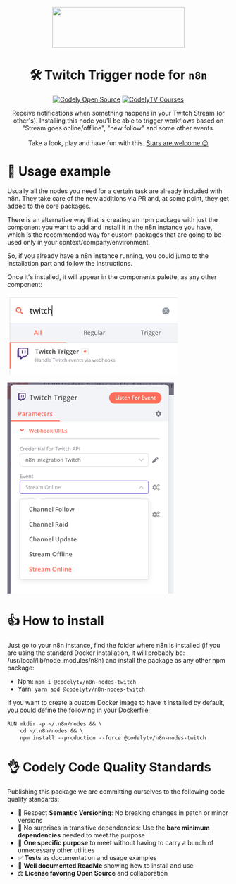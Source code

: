 <p align="center">
  <a href="https://codely.com">
    <img src="https://user-images.githubusercontent.com/10558907/170513882-a09eee57-7765-4ca4-b2dd-3c2e061fdad0.png" width="300px" height="92px"/>
  </a>
</p>

<h1 align="center">
  🛠 Twitch Trigger node for <code>n8n</code>
</h1>

<p align="center">
    <a href="https://github.com/CodelyTV"><img src="https://img.shields.io/badge/CodelyTV-OS-green.svg?style=flat-square" alt="Codely Open Source"/></a>
    <a href="https://pro.codely.com"><img src="https://img.shields.io/badge/CodelyTV-PRO-black.svg?style=flat-square" alt="CodelyTV Courses"/></a>
</p>

<p align="center">
  Receive notifications when something happens in your Twitch Stream (or other's). Installing this node you'll be able to trigger workflows based on "Stream goes online/offline", "new follow" and some other events.
  <br />
  <br />
  Take a look, play and have fun with this.
  <a href="https://github.com/CodelyTV/n8n-nodes-twitch/stargazers">Stars are welcome 😊</a>
</p>

# 👀 Usage example

Usually all the nodes you need for a certain task are already included with n8n.
They take care of the new additions via PR and, at some point, they get added to the core packages.

There is an alternative way that is creating an npm package with just the component you want to add and install it in the n8n instance you have, which is the recommended way for custom packages that are going to be used only in your context/company/environment.

So, if you already have a n8n instance running, you could jump to the installation part and follow the instructions.

Once it's installed, it will appear in the components palette, as any other component:

![Component palette with Twitch Trigger Node](/docs/components.png)

![Trigger node options in workflow](/docs/trigger_options.png)

# 👍 How to install

Just go to your n8n instance, find the folder where n8n is installed (if you are using the standard Docker installation, it will probably be: /usr/local/lib/node_modules/n8n) and install the package as any other npm package:

- Npm: `npm i @codelytv/n8n-nodes-twitch`
- Yarn: `yarn add @codelytv/n8n-nodes-twitch`

If you want to create a custom Docker image to have it installed by default, you could define the following in your Dockerfile:

```
RUN mkdir -p ~/.n8n/nodes && \
    cd ~/.n8n/nodes && \
    npm install --production --force @codelytv/n8n-nodes-twitch
```

# 👌 Codely Code Quality Standards

Publishing this package we are committing ourselves to the following code quality standards:

- 🤝 Respect **Semantic Versioning**: No breaking changes in patch or minor versions
- 🤏 No surprises in transitive dependencies: Use the **bare minimum dependencies** needed to meet the purpose
- 🎯 **One specific purpose** to meet without having to carry a bunch of unnecessary other utilities
- ✅ **Tests** as documentation and usage examples
- 📖 **Well documented ReadMe** showing how to install and use
- ⚖️ **License favoring Open Source** and collaboration
